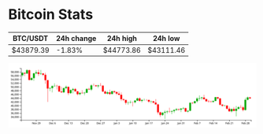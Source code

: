 # Bitcoin Stats

BTC/USDT|24h change|24h high|24h low|
|---|---|---|---|
|$43879.39|-1.83%|$44773.86|$43111.46|

<img src="./chart.svg">
